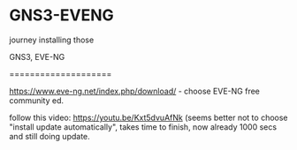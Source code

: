 # GNS3-EVENG
 journey installing those



GNS3, EVE-NG

====================

https://www.eve-ng.net/index.php/download/ - choose EVE-NG free community ed.

follow this video: https://youtu.be/Kxt5dvuAfNk
(seems better not to choose "install update automatically", takes time to finish, now already 1000 secs and still doing update.





